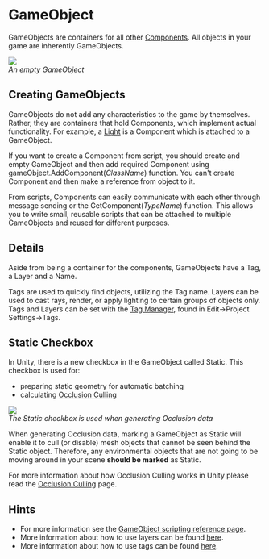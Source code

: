GameObject
==========


<span class=keyword>GameObjects</span> are containers for all other [Components](Components.html). All objects in your game are inherently GameObjects.

![](http://docwiki.hq.unity3d.com/uploads/Main/Inspector-GameObject.png)  
_An empty GameObject_


Creating GameObjects
--------------------


GameObjects do not add any characteristics to the game by themselves.  Rather, they are containers that hold Components, which implement actual functionality. For example, a [Light](class-Light.html) is a Component which is attached to a GameObject. 

If you want to create a Component from script, you should create and empty GameObject and then add required Component using <span class=component>gameObject.AddComponent(_ClassName_)</span> function. You can't create Component and then make a reference from object to it.

From scripts, Components can easily communicate with each other through message sending or the <span class=component>GetComponent(_TypeName_)</span> function. This allows you to write small, reusable scripts that can be attached to multiple GameObjects and reused for different purposes.

Details
-------


Aside from being a container for the components, GameObjects have a <span class=keyword>Tag</span>, a <span class=keyword>Layer</span> and a <span class=keyword>Name</span>.

Tags are used to quickly find objects, utilizing the Tag name. Layers can be used to cast rays, render, or apply lighting to certain groups of objects only. Tags and Layers can be set with the [Tag Manager](class-TagManager.html), found in <span class=menu>Edit->Project Settings->Tags</span>.


Static Checkbox
---------------

In Unity, there is a new checkbox in the GameObject called <span class=component>Static</span>. This checkbox is used for:
* preparing static geometry for automatic batching
* calculating [Occlusion Culling](OcclusionCulling.html)

![](http://docwiki.hq.unity3d.com/uploads/Main/StaticTagInspector.png)  
_The Static checkbox is used when generating Occlusion data_

When generating Occlusion data, marking a GameObject as <span class=component>Static</span> will enable it to cull (or disable) mesh objects that cannot be seen behind the Static object.  Therefore, any environmental objects that are not going to be moving around in your scene __should be marked__ as Static.

For more information about how Occlusion Culling works in Unity please read the [Occlusion Culling](OcclusionCulling.html) page.


Hints
-----


* For more information see the [GameObject scripting reference page](ScriptRef:GameObject.html.html).
* More information about how to use layers can be found [here](Layers.html).
* More information about how to use tags can be found [here](Tags.html).

